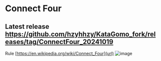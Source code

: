 # Connect Four
## Latest release https://github.com/hzyhhzy/KataGomo_fork/releases/tag/ConnectFour_20241019

Rule [https://en.wikipedia.org/wiki/Connect_Four](url)
![image](https://github.com/user-attachments/assets/2913db11-2979-4dd8-b501-70f1758520d9)  